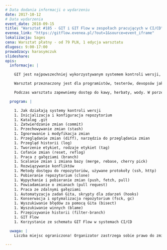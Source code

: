 ```yaml
---
# Data dodania informacji o wydarzeniu
date: 2017-10-12
# Data wydarzenia
event_date: 2018-09-15
title: "Warsztat #185 - GIT i GIT Flow w zespołach pracujących w CI/CD"
evenea_link: "https://gitflow.evenea.pl/?out=1&source=event_iframe"
lokalizacja: Sages
cena: Warsztat płatny - od 79 PLN, 1 edycja warsztatu
dlugosc: 9:00-17:00
prowadzacy: harasymczuk
slideshare:
opis:
  informacje: |

    GIT jest najpowszechniej wykorzystywanym systemem kontroli wersji, który stał się standardem w IT. Szkolenie pozwala na nabycie umiejętności posługiwania się zestawem narzędzi zgromadzonych w GIT oraz porusza zagadnienia dobrych praktyk tj. GIT Flow i konfiguracja systemów Continuous Integration/Delivery z obsługą feature-branchy.​ Podczas szkolenia uczestnik pozna również nowoczesne strategie branchowania i wersjonowania, metody tworzenia pull-requestów oraz jak podpiąć je do systemu CI/CD.

    Warsztat przeznaczony jest dla programistów, testerów, devopsów jak również dla osób pracujących przy wytwarzaniu oprogramowania. 

    Podczas warsztatu zapewniemy dostęp do kawy, herbaty, wody. W porze obiadowej zapewniamy pizzę w wersji mięsnej lub wegetariańskiej.

  program: |

    1. Jak działają systemy kontroli wersji
    1. Inicjalizacja i konfiguracja repozytorium
    1. Katalog .git
    1. Zatwierdzanie zmian (commit)
    1. Przechowywanie zmian (stash)
    1. Ignorowanie i modyfikacja zmian
    1. Przeglądanie zmian (diff), narzędzia do przeglądania zmian
    1. Przegląd historii (log)
    1. Tworzenie etykiet, rodzaje etykiet (tag)
    1. Cofanie zmian (reset, reflog)
    1. Praca z gałęziami (branch)
    1. Scalanie zmian i zmiana bazy (merge, rebase, cherry pick)
    1. Rozwiązywanie konfliktów
    1. Metody dostępu do repozytoriów, używane protokoły (ssh, http)
    1. Pobieranie repozytorium (clone)
    1. Wypychanie i pobieranie zmian (push, fetch, pull)
    1. Powiadamianie o zmianach (pull request)
    1. Praca ze zdalnymi gałęziami
    1. Automatyzacja zadań Gita, skrypty dla zdarzeń (hooks)
    1. Konserwacja i optymalizacja repozytorium (fsck, gc)
    1. Wyszukiwanie błędów za pomocą Gita (bisect)
    1. Wyszukiwanie winnych (blame)
    1. Przepisywanie historii (filter-branch)
    1. GIT Flow
    1. Korzystanie ze schematu GIT Flow w systemach CI/CD 

  uwaga: |
    Liczba miejsc ograniczona! Organizator zastrzega sobie prawo do zmiany lokalizacji wydarzenia oraz jego odwołania w przypadku niezgłoszenia się minimalnej liczby uczestników.

---
```

